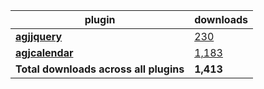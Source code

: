 plugin|downloads
------|----------
[**agjjquery**](https://www.npmjs.com/package/agjjquery)|[230](https://www.npmjs.com/package/agjjquery)
[**agjcalendar**](https://www.npmjs.com/package/agjcalendar)|[1,183](https://www.npmjs.com/package/agjcalendar)
**Total downloads across all plugins**|**1,413**
